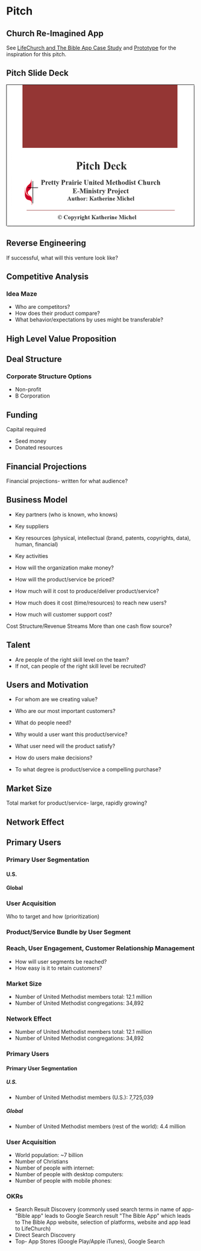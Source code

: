 # Pitch

## Church Re-Imagined App

See [LifeChurch and The Bible App Case Study](lifechurch_and_the_bible_app_case_study.md) and [Prototype](prototype.md) for the inspiration for this pitch.

## Pitch Slide Deck

![](pitch/pitch-deck.png)

## Reverse Engineering

If successful, what will this venture look like?

## Competitive Analysis

### Idea Maze
* Who are competitors? 
* How does their product compare?
* What behavior/expectations by uses might be transferable? 

## High Level Value Proposition

## Deal Structure

### Corporate Structure Options

* Non-profit
* B Corporation

## Funding
Capital required

* Seed money
* Donated resources

## Financial Projections

Financial projections- written for what audience?

## Business Model
* Key partners (who is known, who knows)
* Key suppliers
* Key resources (physical, intellectual (brand, patents, copyrights, data), human, financial)
* Key activities

* How will the organization make money?
* How will the product/service be priced?
* How much will it cost to produce/deliver product/service?
* How much does it cost (time/resources) to reach new users?
* How much will customer support cost?

Cost Structure/Revenue Streams
More than one cash flow source?

## Talent
* Are people of the right skill level on the team?
* If not, can people of the right skill level be recruited?

## Users and Motivation
* For whom are we creating value?
* Who are our most important customers?

* What do people need?
* Why would a user want this product/service?
* What user need will the product satisfy?
* How do users make decisions?
* To what degree is product/service a compelling purchase?

## Market Size
Total market for product/service- large, rapidly growing?  

## Network Effect

## Primary Users

### Primary User Segmentation

#### U.S.

#### Global

### User Acquisition
Who to target and how (prioritization)

### Product/Service Bundle by User Segment

### Reach, User Engagement, Customer Relationship Management 
* How will user segments be reached?
* How easy is it to retain customers?

### Market Size
* Number of United Methodist members total: 12.1 million
* Number of United Methodist congregations: 34,892

### Network Effect
* Number of United Methodist members total: 12.1 million
* Number of United Methodist congregations: 34,892

### Primary Users

#### Primary User Segmentation

##### U.S.
* Number of United Methodist members (U.S.): 7,725,039

##### Global
* Number of United Methodist members (rest of the world): 4.4 million

### User Acquisition
* World population: ~7 billion
* Number of Christians
* Number of people with internet: 
* Number of people with desktop computers:
* Number of people with mobile phones:

### OKRs
* Search Result Discovery (commonly used search terms in name of app- "Bible app" leads to Google Search result "The Bible App" which leads to The Bible App website, selection of platforms, website and app lead to LifeChurch)
* Direct Search Discovery
* Top- App Stores (Google Play/Apple iTunes), Google Search



